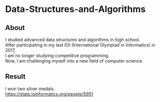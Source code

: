 # Data-Structures-and-Algorithms

## About

I studied advanced data structures and algorithms in high school. \
After participating in my last IOI (International Olympiad in Informatics) in 2017, \
I am no longer studying competitive programming. \
Now, I am challenging myself into a new field of computer science.

## Result

I won two silver medals. \
https://stats.ioinformatics.org/people/5951
